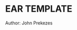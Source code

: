 EAR TEMPLATE
====================================================================
Author: John Prekezes
